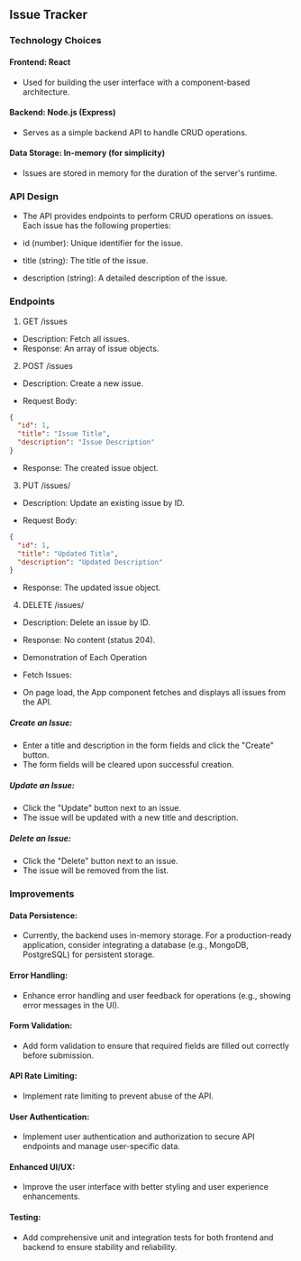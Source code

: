 ## Issue Tracker

### Technology Choices

#### Frontend: React

- Used for building the user interface with a component-based architecture.

#### Backend: Node.js (Express)

- Serves as a simple backend API to handle CRUD operations.

#### Data Storage: In-memory (for simplicity)

- Issues are stored in memory for the duration of the server's runtime.

### API Design

- The API provides endpoints to perform CRUD operations on issues. Each issue has the following properties:

- id (number): Unique identifier for the issue.
- title (string): The title of the issue.
- description (string): A detailed description of the issue.

### Endpoints

1.  GET /issues

- Description: Fetch all issues.
- Response: An array of issue objects.

2.  POST /issues

- Description: Create a new issue.

- Request Body:

```json
{
  "id": 1,
  "title": "Issue Title",
  "description": "Issue Description"
}
```

- Response: The created issue object.

3. PUT /issues/

- Description: Update an existing issue by ID.

- Request Body:

```json
{
  "id": 1,
  "title": "Updated Title",
  "description": "Updated Description"
}
```

- Response: The updated issue object.

4. DELETE /issues/

- Description: Delete an issue by ID.
- Response: No content (status 204).
- Demonstration of Each Operation
- Fetch Issues:

- On page load, the App component fetches and displays all issues from the API.

##### Create an Issue:

- Enter a title and description in the form fields and click the "Create" button.
- The form fields will be cleared upon successful creation.

##### Update an Issue:

- Click the "Update" button next to an issue.
- The issue will be updated with a new title and description.

##### Delete an Issue:

- Click the "Delete" button next to an issue.
- The issue will be removed from the list.

### Improvements

#### Data Persistence:

- Currently, the backend uses in-memory storage. For a production-ready application, consider integrating a database (e.g., MongoDB, PostgreSQL) for persistent storage.

#### Error Handling:

- Enhance error handling and user feedback for operations (e.g., showing error messages in the UI).

#### Form Validation:

- Add form validation to ensure that required fields are filled out correctly before submission.

#### API Rate Limiting:

- Implement rate limiting to prevent abuse of the API.

#### User Authentication:

- Implement user authentication and authorization to secure API endpoints and manage user-specific data.

#### Enhanced UI/UX:

- Improve the user interface with better styling and user experience enhancements.

#### Testing:

- Add comprehensive unit and integration tests for both frontend and backend to ensure stability and reliability.

